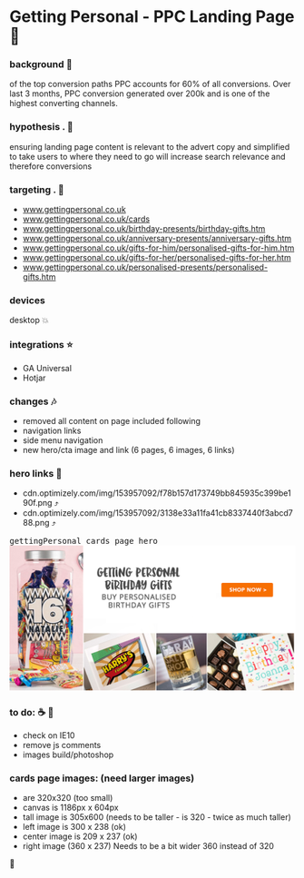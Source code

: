 # Getting Personal - PPC Landing Page :rocket:

### background :pill:
of the top conversion paths PPC accounts for 60% of all conversions. Over last 3 months, PPC conversion generated over 200k
and is one of the highest converting channels.

### hypothesis . :floppy_disk:
ensuring landing page content is relevant to the advert copy and simplified to take users to where they need to go will increase search relevance and therefore conversions

### targeting . :jack_o_lantern:
- www.gettingpersonal.co.uk     
- www.gettingpersonal.co.uk/cards     
- www.gettingpersonal.co.uk/birthday-presents/birthday-gifts.htm       
- www.gettingpersonal.co.uk/anniversary-presents/anniversary-gifts.htm      
- www.gettingpersonal.co.uk/gifts-for-him/personalised-gifts-for-him.htm      
- www.gettingpersonal.co.uk/gifts-for-her/personalised-gifts-for-her.htm      
- www.gettingpersonal.co.uk/personalised-presents/personalised-gifts.htm      

### devices
desktop   :collision:

### integrations   :star:
- GA Universal
- Hotjar

### changes    :notes:
- removed all content on page included following
-   navigation links
-   side menu navigation
- new hero/cta image and link  (6 pages, 6 images, 6 links)



### hero links     :round_pushpin:
- cdn.optimizely.com/img/153957092/f78b157d173749bb845935c399be190f.png :arrow_heading_up:
- cdn.optimizely.com/img/153957092/3138e33a11fa41cb8337440f3abcd788.png :arrow_heading_up:

<kbd>gettingPersonal cards page hero</kbd>
![](images/hero.png)



### to do: :coffee: :page_facing_up:
- check on IE10
- remove js comments
- images build/photoshop


### cards page images:  (need larger images)
- are 320x320 (too small)
- canvas is 1186px x 604px
- tall image is 305x600    (needs to be taller - is 320 - twice as much taller)
- left image is 300 x 238 (ok)
- center image is 209 x 237 (ok)
- right image (360 x 237)  Needs to be a bit wider  360 instead of 320

:100:
